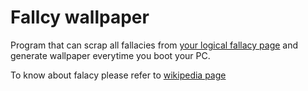 # Fallcy wallpaper

Program that can scrap all fallacies from [your logical fallacy page](https://www.yourlogicalfallacyis.com/strawman) and generate wallpaper everytime you boot your PC.

To know about falacy please refer to [wikipedia page](https://en.wikipedia.org/wiki/List_of_fallacies)